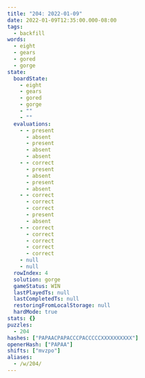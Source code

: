 ```yaml
---
title: "204: 2022-01-09"
date: 2022-01-09T12:35:00.000-08:00
tags:
  - backfill
words:
  - eight
  - gears
  - gored
  - gorge
state:
  boardState:
    - eight
    - gears
    - gored
    - gorge
    - ""
    - ""
  evaluations:
    - - present
      - absent
      - present
      - absent
      - absent
    - - correct
      - present
      - absent
      - present
      - absent
    - - correct
      - correct
      - correct
      - present
      - absent
    - - correct
      - correct
      - correct
      - correct
      - correct
    - null
    - null
  rowIndex: 4
  solution: gorge
  gameStatus: WIN
  lastPlayedTs: null
  lastCompletedTs: null
  restoringFromLocalStorage: null
  hardMode: true
stats: {}
puzzles:
  - 204
hashes: ["PAPAACPAPACCCPACCCCCXXXXXXXXXX"]
openerHash: ["PAPAA"]
shifts: ["mvzpo"]
aliases:
  - /w/204/
---
```

<!-- more -->
